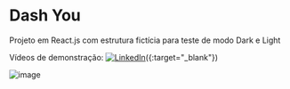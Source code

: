 # Dash You

Projeto em React.js com estrutura fictícia para teste de modo Dark e Light 



Vídeos de demonstração: [![LinkedIn](https://img.shields.io/badge/-LinkedIn-blue?style=flat-square&logo=linkedin&link=https://www.linkedin.com/posts/o-giovanni-santos_nesse-projeto-fiz-um-conceito-de-dashboard-activity-6997307803958697984-XMb7?utm_source=share&utm_medium=member_desktop)](https://www.linkedin.com/posts/o-giovanni-santos_nesse-projeto-fiz-um-conceito-de-dashboard-activity-6997307803958697984-XMb7?utm_source=share&utm_medium=member_desktop)({:target="_blank"})


![image](https://user-images.githubusercontent.com/115193826/233214511-d24a8c77-df47-4aaf-8e24-b62959555810.png)
